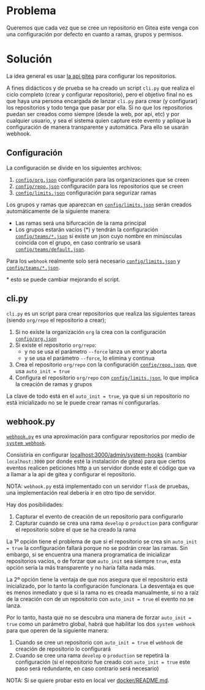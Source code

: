 # Problema

Queremos que cada vez que se cree un repositorio en Gitea este venga con
una configuración por defecto en cuanto a ramas, grupos y permisos.

# Solución

La idea general es usar [la api gitea](https://try.gitea.io/api/swagger) para configurar los repositorios.

A fines didácticos y de prueba se ha creado un script `cli.py` que realiza el ciclo completo (crear y configurar repositorio),
pero el objetivo final no es que haya una persona encargada de lanzar `cli.py` para crear (y configurar) los repositorios
y todo tenga que pasar por ella. Si no que los repositorios puedan ser creados como siempre (desde la web, por api, etc)
y por cualquier usuario, y sea el sistema quien capture este evento y aplique la configuración de manera transparente
y automática. Para ello se usarán webhook.

## Configuración

La configuración se divide en los siguientes archivos:

1. [`config/org.json`](config/org.json) configuración para las organizaciones que se creen
2. [`config/repo.json`](config/org.json) configuración para los repositorios que se creen
5. [`config/limits.json`](config/limits.json) configuración para segurizar ramas

Los grupos y ramas que aparezcan en [`config/limits.json`](config/limits.json) serán creados automáticamente de la siguiente manera:

* Las ramas será una bifurcación de la rama principal
* Los grupos estarán vacíos (*) y tendrán la configuración [`config/teams/*.json`](config/teams/) si existe un json cuyo nombre en minúsculas
coincida con el grupo, en caso contrarío se usará [`config/teams/default.json`](config/teams/default.json).

Para los `webhook` realmente solo será necesario [`config/limits.json`](config/limits.json) y [`config/teams/*.json`](config/teams/).

\* esto se puede cambiar mejorando el script.

## cli.py

`cli.py` es un script para crear repositorios que realiza las siguientes tareas (siendo `org/repo` el repositorio a crear);

1. Si no existe la organización `org` la crea con la configuración [`config/org.json`](config/org.json)
2. Si existe el repositorio `org/repo`:
   * y no se usa el parámetro `--force` lanza un error y aborta
   * y se usa el parámetro `--force`, lo elimina y continua 
3. Crea el repositorio `org/repo` con la configuración [`config/repo.json`](config/org.json), que usa `auto_init = true`
4. Configura el repositorio `org/repo` con [`config/limits.json`](config/limits.json), lo que implica la creación de ramas y grupos

La clave de todo está en el `auto_init = true`, ya que si un repositorio no está inicializado no se le puede
crear ramas ni configurarlas.

## webhook.py

[`webhook.py`](docker/webhook.py) es una aproximación para configurar repositorios por medio de [`system webhook`](https://docs.gitea.io/en-us/webhooks/).

Consistiría en configurar [localhost:3000/admin/system-hooks](http://localhost:3000/admin/system-hooks)
(cambiar `localhost:3000` por donde esté la instalación de gitea) para que ciertos eventos realicen peticiones
http a un servidor donde este el código que va a llamar a la api de gitea y configurar el repositorio.

NOTA: `webhook.py` está implementado con un servidor `flask` de pruebas, una implementación real debería ir en otro tipo
de servidor.

Hay dos posibilidades:

1. Capturar el evento de creación de un repositorio para configurarlo
2. Capturar cuando se crea una rama `develop` o `production` para configurar el repositorio sobre el que se ha creado la rama

La 1º opción tiene el problema de que si el repositorio se crea sin `auto_init = true` la configuración fallará
porque no se podrán crear las ramas. Sin embargo, si se encuentra una manera programatica de inicializar repositorios
vacíos, o de forzar que `auto_init` sea siempre `true`, esta opción sería la más transparente y no haría falta nada más.

La 2º opción tiene la ventaja de que nos asegura que el repositorio está inicializado, por lo tanto la
configuración funcionara. La desventaja es que es menos inmediato y que si la rama no es creada manualmente,
si no a raíz de la creación con de un repositorio con `auto_init = true` el evento no se lanza.

Por lo tanto, hasta que no se descubra una manera de forzar `auto_init = true` como un parámetro global, habrá que
habilitar los dos `system webhook` para que operen de la siguiente manera:

1. Cuando se cree un repositorio con `auto_init = true` el `webhook` de creación de repositorio lo configurará
2. Cuando se cree una rama `develop` o `production` se repetirá la configuración (si el repositorio fue creado con `auto_init = true` este paso será redundante, en caso contrario será necesario)

NOTA: Si se quiere probar esto en local ver [docker/README.md](docker/README.md).